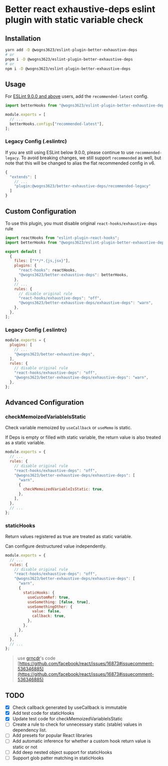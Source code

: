 # Better react exhaustive-deps eslint plugin with static variable check

## Installation

```bash
yarn add -D @wogns3623/eslint-plugin-better-exhaustive-deps
# or
pnpm i -D @wogns3623/eslint-plugin-better-exhaustive-deps
# or
npm i -D @wogns3623/eslint-plugin-better-exhaustive-deps
```

## Usage

For [ESLint 9.0.0 and above](https://eslint.org/blog/2024/04/eslint-v9.0.0-released/) users, add the `recommended-latest` config.

```javascript
import betterHooks from "@wogns3623/eslint-plugin-better-exhaustive-deps";

module.exports = [
  // ...
  betterHooks.configs["recommended-latest"],
];
```

### Legacy Config (.eslintrc)

If you are still using ESLint below 9.0.0, please continue to use `recommended-legacy`. To avoid breaking changes, we still support `recommended` as well, but note that this will be changed to alias the flat recommended config in v6.

```js
{
  "extends": [
    // ...
    "plugin:@wogns3623/better-exhaustive-deps/recommended-legacy"
  ]
}
```

## Custom Configuration

To use this plugin, you must disable original `react-hooks/exhaustive-deps` rule

```js
import reactHooks from "eslint-plugin-react-hooks";
import betterHooks from "@wogns3623/eslint-plugin-better-exhaustive-deps";

export default [
  {
    files: ["**/*.{js,jsx}"],
    plugins: {
      "react-hooks": reactHooks,
      "@wogns3623/better-exhaustive-deps": betterHooks,
    },
    // ...
    rules: {
      // disable original rule
      "react-hooks/exhaustive-deps": "off",
      "@wogns3623/better-exhaustive-deps/exhaustive-deps": "warn",
    },
  },
];
```

### Legacy Config (.eslintrc)

```js
module.exports = {
  plugins: [
    // ...
    "@wogns3623/better-exhaustive-deps",
  ],
  rules: {
    // disable original rule
    "react-hooks/exhaustive-deps": "off",
    "@wogns3623/better-exhaustive-deps/exhaustive-deps": "warn",
  },
};
```

## Advanced Configuration

### checkMemoizedVariableIsStatic

Check variable memoized by `useCallback` or `useMemo` is static.

If Deps is empty or filled with static variable, the return value is also treated as a static variable.

```javascript
module.exports = {
  // ...
  rules: {
    // disable original rule
    "react-hooks/exhaustive-deps": "off",
    "@wogns3623/better-exhaustive-deps/exhaustive-deps": [
      "warn",
      {
        checkMemoizedVariableIsStatic: true,
      },
    ],
  },
  // ...
};
```

### staticHooks

Return values ​​registered as true are treated as static variable.

Can configure destructured value independently.

```javascript
module.exports = {
  // ...
  rules: {
    // disable original rule
    "react-hooks/exhaustive-deps": "off",
    "@wogns3623/better-exhaustive-deps/exhaustive-deps": [
      "warn",
      {
        staticHooks: {
          useCustomRef: true,
          useSomething: [false, true],
          useSomethingOther: {
            value: false,
            callback: true,
          },
        },
      },
    ],
  },
  // ...
};
```

> use [grncdr](https://github.com/grncdr)'s code
> [https://github.com/facebook/react/issues/16873#issuecomment-536346885](https://github.com/facebook/react/issues/16873#issuecomment-536346885)

## TODO

- [x] Check callback generated by useCallback is immutable
- [x] Add test code for staticHooks
- [x] Update test code for checkMemoizedVariableIsStatic
- [ ] Create a rule to check for unnecessary static (stable) values in dependency list.
- [ ] Add presets for popular React libraries
- [ ] Add automatic inference for whether a custom hook return value is static or not
- [ ] Add deep nested object support for staticHooks
- [ ] Support glob patter matching in staticHooks
